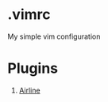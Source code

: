 # .vimrc

My simple vim configuration

# Plugins

1. [Airline](https://github.com/vim-airline/vim-airline)
